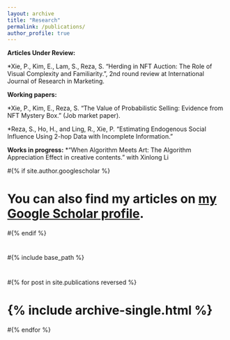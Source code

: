 ```yaml
---
layout: archive
title: "Research"
permalink: /publications/
author_profile: true
---
```


**Articles Under Review:**

*Xie, P., Kim, E., Lam, S., Reza, S. “Herding in NFT Auction: The Role of Visual Complexity and Familiarity.”, 2nd round review at International Journal of Research in Marketing.


**Working papers:**

*Xie, P., Kim, E., Reza, S. “The Value of Probabilistic Selling: Evidence from NFT Mystery Box.” (Job market paper).

*Reza, S., Ho, H., and Ling, R., Xie, P. “Estimating Endogenous Social Influence Using 2-hop Data with Incomplete Information.”


**Works in progress:**
*“When Algorithm Meets Art: The Algorithm Appreciation Effect in creative contents.” with Xinlong Li 


#{% if site.author.googlescholar %}
#  <div class="wordwrap">You can also find my articles on <a href="{{site.author.googlescholar}}">my Google Scholar profile</a>.</div>
#{% endif %}
#
#{% include base_path %}
#
#{% for post in site.publications reversed %}
#  {% include archive-single.html %}
#{% endfor %}
